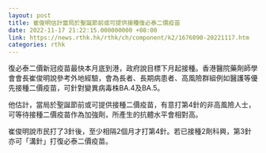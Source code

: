 ```yaml
---
layout: post
title: 崔俊明估計當局於聖誕節前或可提供接種復必泰二價疫苗
date: 2022-11-17 21:22:15.000000000 +08:00
link: https://news.rthk.hk/rthk/ch/component/k2/1676090-20221117.htm
categories: rthk
---
```


復必泰二價新冠疫苗最快本月底到港，政府說目標下月起接種。香港醫院藥劑師學會會長崔俊明說參考外地經驗，會為長者、長期病患者、高風險群組例如醫護等優先接種二價疫苗，可針對變異病毒株BA.4及BA.5。

他估計，當局於聖誕節前或可提供接種二價疫苗，有意打第4針的非高風險人士，可等待接種二價疫苗作為加強劑，所產生的抗體水平會相對高。

崔俊明說市民打了3針後，至少相隔2個月才打第4針。若已接種2劑科興，第3針亦可「溝針」打復必泰二價疫苗。
